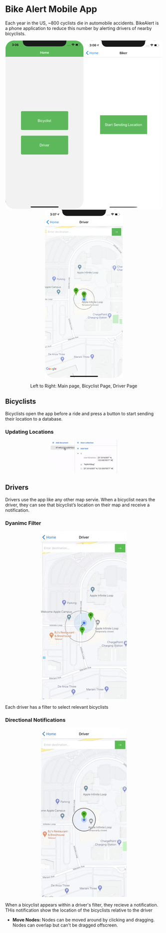 # Bike Alert Mobile App

<!--<p align="center"><img src="readmeFiles/appIcon.png?raw=true" /></p>-->

Each year in the US, ~800 cyclists die in automobile accidents. BikeAlert is a phone application to reduce this number by alerting drivers of nearby bicyclists. 

<p align="center">
  <img margin-left=10 src="readmeFiles/mainPage.png?raw=true" />
  <img src="readmeFiles/bikerInitial.png?raw=true" />
  <img src="readmeFiles/mapInitial.png?raw=true" />
</p>

<p align="center">
  Left to Right: Main page, Bicyclist Page, Driver Page
</p>

## Bicyclists

Bicyclists open the app before a ride and press a button to start sending their location to a database.

### Updating Locations

<p align="center"><img src="readmeFiles/updatingDatabase.gif?raw=true" /></p>

## Drivers

Drivers use the app like any other map servie. When a bicyclist nears the driver, they can see that bicyclist’s location on their map and receive a notification.

### Dyanimc Filter 

<p align="center"><img src="readmeFiles/workingFilterSmall.gif?raw=true" /></p>

Each driver has a filter to select relevant bicyclists

### Directional Notifications

<p align="center"><img src="readmeFiles/workingNotificationsSmall.gif?raw=true" /></p>

When a bicyclist appears within a driver's filter, they recieve a notification. THis notification show the location of the bicyclists relative to the driver

* __Move Nodes:__ Nodes can be moved around by clicking and dragging. Nodes can overlap but can't be dragged offscreen.
